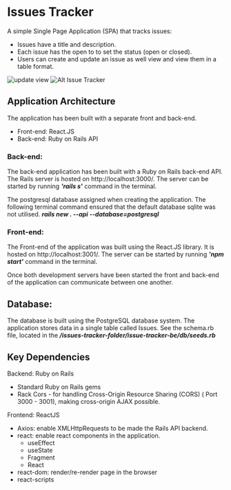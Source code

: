 # Issues Tracker
A simple Single Page Application (SPA) that tracks issues:
- Issues have a title and description. 
- Each issue has the open to to set the status (open or closed).
- Users can create and update an issue as well view and view them in a table format. 

![update view](https://github.com/mchippendale/issues-tracker/blob/main/issues-tracker-folder/update.png)
![Alt Issue Tracker](Image '/save.png')


## Application Architecture
The application has been built with a separate front and back-end. 
- Front-end: React.JS
- Back-end: Ruby on Rails API

### Back-end:
The back-end application has been built with a Ruby on Rails back-end API. The Rails server is hosted on http://localhost:3000/. The server can be started by running ***'rails s'*** command in the terminal. 

The postgresql database assigned when creating the application. The following terminal command ensured that the default database sqlite was not utilised. 
***rails new . --api --database=postgresql***

### Front-end:
The Front-end of the application was built using the React.JS library. It is hosted on http://localhost:3001/. The server can be started by running ***'npm start'*** command in the terminal. 

Once both development servers have been started the front and back-end of the application can communicate between one another. 

## Database: 
The database is built using the PostgreSQL database system. The application stores data in a single table called Issues. See the schema.rb file, located in the ***/issues-tracker-folder/issue-tracker-be/db/seeds.rb***

## Key Dependencies
Backend: Ruby on Rails
- Standard Ruby on Rails gems 
- Rack Cors - for handling Cross-Origin Resource Sharing (CORS) ( Port 3000 - 3001), making cross-origin AJAX possible. 

Frontend: ReactJS
- Axios: enable XMLHttpRequests to be made the Rails API backend. 
- react: enable react components in the application. 
    - useEffect
    - useState
    - Fragment
    - React
- react-dom: render/re-render page in the browser 
- react-scripts





